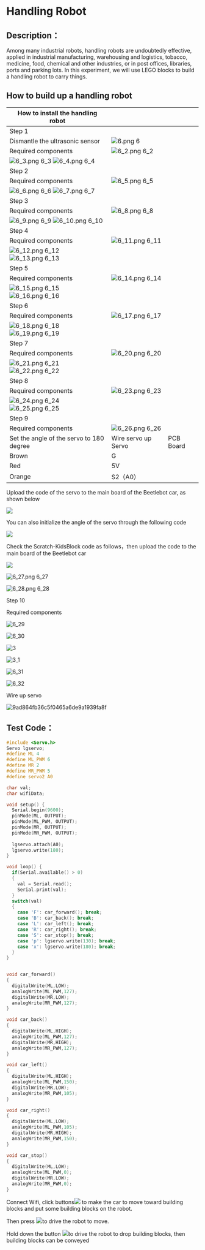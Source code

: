 # **Handling Robot**

## **Description：**

Among many industrial robots, handling robots are undoubtedly effective, applied in industrial manufacturing, warehousing and logistics, tobacco, medicine, food, chemical and other industries, or in post offices, libraries, ports and parking lots. In this experiment, we will use LEGO blocks to build a handling robot to carry things.

## **How to build up a handling robot**

| How to install the handling robot                                                                                                                                                                                                                                                                                                                                                                                                                                                                |                                                                                                                                                                                                                                                    |           |
|--------------------------------------------------------------------------------------------------------------------------------------------------------------------------------------------------------------------------------------------------------------------------------------------------------------------------------------------------------------------------------------------------------------------------------------------------------------------------------------------------|----------------------------------------------------------------------------------------------------------------------------------------------------------------------------------------------------------------------------------------------------|-----------|
| Step 1                                                                                                                                                                                                                                                                                                                                                                                                                                                                                           |                                                                                                                                                                                                                                                    |           |
|  Dismantle the ultrasonic sensor                                                                                                                                                                                                                                                                                                                                                                                                                                                                 | ![ 6.png 6](media/f05a58fdd61093240a78a884d2484bab.png)               |           |
|   Required components                                                                                                                                                                                                                                                                                                                                                                                                                                                                            | ![ 6_2.png 6_2](media/1f8438657adee5ee0931a2e0db8c8d79.png)           |           |
|   ![ 6_3.png 6_3](media/b9cb95a5c53ab96b85b41d648c19534f.png)     ![ 6_4.png 6_4](media/502348fe825fa6e57cd61d1700c93c0f.png)          |                                                                                                                                                                                                                                                    |           |
| Step 2                                                                                                                                                                                                                                                                                                                                                                                                                                                                                           |                                                                                                                                                                                                                                                    |           |
|  Required components                                                                                                                                                                                                                                                                                                                                                                                                                                                                             | ![ 6_5.png 6_5](media/ca7778dd2175c92f92c86611b9fc64d3.png)           |           |
| ![ 6_6.png 6_6](media/d33b93e264a8c2833ce2b3d4dcd91517.png)     ![ 6_7.png 6_7](media/c9a151d3856720e100dabe436d62d230.png)            |                                                                                                                                                                                                                                                    |           |
| Step 3                                                                                                                                                                                                                                                                                                                                                                                                                                                                                           |                                                                                                                                                                                                                                                    |           |
|  Required components                                                                                                                                                                                                                                                                                                                                                                                                                                                                             | ![ 6_8.png 6_8](media/a2b2a96f444801e2da559161cc5b2b65.png)           |           |
| ![ 6_9.png 6_9](media/077d7de8e6260998b60e008593bff7e5.png)      ![ 6_10.png 6_10](media/a9a493a264445b0feab48159837fe725.png)         |                                                                                                                                                                                                                                                    |           |
| Step 4                                                                                                                                                                                                                                                                                                                                                                                                                                                                                           |                                                                                                                                                                                                                                                    |           |
|  Required components                                                                                                                                                                                                                                                                                                                                                                                                                                                                             | ![ 6_11.png 6_11](media/4570e1fc0c6b67a1012291d22a4882a9.png)         |           |
|   ![ 6_12.png 6_12](media/0f804e35e2f7dc6e2a028d21f21e392e.png)     ![ 6_13.png 6_13](media/4a759b55f056a6cd9dfdee0cece5dfd1.png)      |                                                                                                                                                                                                                                                    |           |
| Step 5                                                                                                                                                                                                                                                                                                                                                                                                                                                                                           |                                                                                                                                                                                                                                                    |           |
|  Required components                                                                                                                                                                                                                                                                                                                                                                                                                                                                             | ![ 6_14.png 6_14](media/064acf2eab1416e7699f3478f1859536.png)         |           |
|  ![ 6_15.png 6_15](media/ce5e3e8e4548aba8fad60910214bcca6.png)      ![ 6_16.png 6_16](media/9b2185eaf2f66f35b57754d5476b1ddd.png)      |                                                                                                                                                                                                                                                    |           |
| Step 6                                                                                                                                                                                                                                                                                                                                                                                                                                                                                           |                                                                                                                                                                                                                                                    |           |
|  Required components                                                                                                                                                                                                                                                                                                                                                                                                                                                                             | ![ 6_17.png 6_17](media/ac98e23dc24258097c9738102ea3a43a.png)         |           |
| ![ 6_18.png 6_18](media/7164d7dd08e97a62bc77ae08aadf1526.png)   ![ 6_19.png 6_19](media/1cccaf2a536170c11bbc4cdf7683484a.png)          |                                                                                                                                                                                                                                                    |           |
| Step 7                                                                                                                                                                                                                                                                                                                                                                                                                                                                                           |                                                                                                                                                                                                                                                    |           |
|  Required components                                                                                                                                                                                                                                                                                                                                                                                                                                                                             | ![ 6_20.png 6_20](media/7d3e50e74ae36545217c4fa15a53d04e.png)         |           |
|  ![ 6_21.png 6_21](media/7d32a51858167fd8aee486b72f287ae3.png)       ![ 6_22.png 6_22](media/83dbaa2175018608dc84f4dda726fa96.png)     |                                                                                                                                                                                                                                                    |           |
| Step 8                                                                                                                                                                                                                                                                                                                                                                                                                                                                                           |                                                                                                                                                                                                                                                    |           |
|  Required components                                                                                                                                                                                                                                                                                                                                                                                                                                                                             |     ![ 6_23.png 6_23](media/6e73265906657a00ca17c5323f65dcec.png)     |           |
| ![ 6_24.png 6_24](media/f60d276bb389be3c440b15adea292adf.png)      ![ 6_25.png 6_25](media/86f43f7d15cfb6c4ac807423b2510de0.png)       |                                                                                                                                                                                                                                                    |           |
| Step 9                                                                                                                                                                                                                                                                                                                                                                                                                                                                                           |                                                                                                                                                                                                                                                    |           |
|   Required components                                                                                                                                                                                                                                                                                                                                                                                                                                                                            | ![ 6_26.png 6_26](media/df4b2ab9b8ad767b948de6f783a0cf42.png)         |           |
|   Set the angle of the servo to 180 degree                                                                                                                                                                                                                                                                                                                                                                                                                                                       |  Wire servo up Servo                                                                                                                                                                                                                               | PCB Board |
|  Brown                                                                                                                                                                                                                                                                                                                                                                                                                                                                                           | G                                                                                                                                                                                                                                                  |           |
| Red                                                                                                                                                                                                                                                                                                                                                                                                                                                                                              | 5V                                                                                                                                                                                                                                                 |           |
| Orange                                                                                                                                                                                                                                                                                                                                                                                                                                                                                           | S2（A0）                                                                                                                                                                                                                                           |           |

Upload the code of the servo to the main board of the Beetlebot car, as shown below

![](media/c7d72528eccf034dd941fde14860d335.png)

You can also initialize the angle of the servo through the following code

![](media/ee57efd34b347b82bd6e28ca4933484d.png)

Check the Scratch-KidsBlock code as follows，then upload the code to the main board of the Beetlebot car

![](media/e95a8a2d4648478c4bd15fc6315daf5d.png)

 ![ 6_27.png 6_27](media/014d0f844d18f7bbd2a80b7f1679fca1.png)

 ![ 6_28.png 6_28](media/e66813dd3c1884b0c1f65bdf3f5b8c48.png)

 Step 10

Required components

 ![ 6_29](media/13c2436b53b5dab5f508e902bcb6b0cf.png)

 ![ 6_30](media/20149b66db795ce32fcb060a0823bab0.png)

 

 ![ 3](media/b97e180d74ce41e7293acfe85a0b1bd7.png)

 ![ 3_1](media/b1d1dd5fe42bc14bbf773e9e10cdcab9.png)

 ![ 6_31](media/87076fbdd533d91c88fa7ae5cd5df32e.png)

 ![ 6_32](media/89d2a853cf95635fae60b5ec48482d54.png)

Wire up servo

![9ad864fb36c5f0465a6de9a1939fa8f](media/d21937e59f71e552c4deb19e1a91b6d3.jpeg)

 


## **Test Code：**
```c
#include <Servo.h>
Servo lgservo;
#define ML 4
#define ML_PWM 6
#define MR 2
#define MR_PWM 5
#define servo2 A0

char val;
char wifiData;

void setup() {
  Serial.begin(9600);
  pinMode(ML, OUTPUT);
  pinMode(ML_PWM, OUTPUT);
  pinMode(MR, OUTPUT);
  pinMode(MR_PWM, OUTPUT);
  
  lgservo.attach(A0);
  lgservo.write(180);
}

void loop() {
  if(Serial.available() > 0)
  {
    val = Serial.read();
    Serial.print(val);
  }
  switch(val)
  {
    case 'F': car_forward(); break;
    case 'B': car_back(); break;
    case 'L': car_left(); break;
    case 'R': car_right(); break;
    case 'S': car_stop(); break;
    case 'p': lgservo.write(130); break;
    case 'x': lgservo.write(180); break;
  }
}


void car_forward()
{
  digitalWrite(ML,LOW);
  analogWrite(ML_PWM,127);
  digitalWrite(MR,LOW);
  analogWrite(MR_PWM,127);
}

void car_back()
{
  digitalWrite(ML,HIGH);
  analogWrite(ML_PWM,127);
  digitalWrite(MR,HIGH);
  analogWrite(MR_PWM,127);
}

void car_left()
{
  digitalWrite(ML,HIGH);
  analogWrite(ML_PWM,150);
  digitalWrite(MR,LOW);
  analogWrite(MR_PWM,105);
}

void car_right()
{
  digitalWrite(ML,LOW);
  analogWrite(ML_PWM,105);
  digitalWrite(MR,HIGH);
  analogWrite(MR_PWM,150);
}

void car_stop()
{
  digitalWrite(ML,LOW);
  analogWrite(ML_PWM,0);
  digitalWrite(MR,LOW);
  analogWrite(MR_PWM,0);
}
```

Connect Wifi, click buttons![](media/5f365b2083f264b4ecfc5e68d07df287.png) to make the car to move toward building blocks and put some building blocks on the robot.

Then press ![](media/5f365b2083f264b4ecfc5e68d07df287.png)to drive the robot to move.

Hold down the button ![](media/0e62c323c0018af1a2824a120d447bda.png)to drive the robot to drop building blocks, then building blocks can be conveyed
